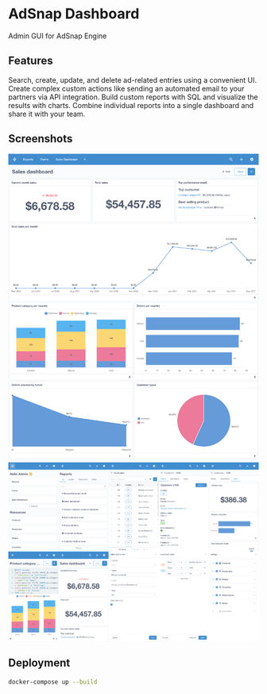 # AdSnap Dashboard
Admin GUI for AdSnap Engine

## Features
Search, create, update, and delete ad-related entries using a convenient UI. Create complex custom actions like sending an automated email to your partners via API integration. Build custom reports with SQL and visualize the results with charts. Combine individual reports into a single dashboard and share it with your team.

## Screenshots

![Admin Panel](admin1.png "Dashboard")
![Admin Panel](admin2.png "Analytics")


## Deployment

```bash
docker-compose up --build
```
